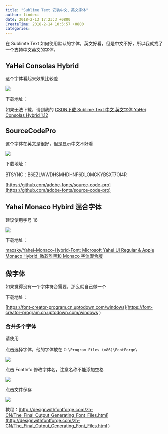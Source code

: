 ```yaml
---
title: "Sublime Text 安装中文、英文字体"
author: lindexi
date: 2018-2-13 17:23:3 +0800
CreateTime: 2018-2-14 10:5:57 +0800
categories: 
---
```


在 Sublimte Text 如何使用默认的字体，英文好看，但是中文不好，所以我就找了一个支持中文英文的字体。

<!--more-->


<!-- csdn -->

## YaHei Consolas Hybrid

这个字体看起来效果比较差

![](http://7xqpl8.com1.z0.glb.clouddn.com/34fdad35-5dfe-a75b-2b4b-8c5e313038e2%2F201812091421.jpg)

下载地址：

如果无法下载，请到我的 [CSDN下载 Sublime Text 中文 英文字体 YaHei Consolas Hybrid 1.12](http://download.csdn.net/download/lindexi_gd/10215113 )

## SourceCodePro

这个字体在英文是很好，但是显示中文不好看

![](http://7xqpl8.com1.z0.glb.clouddn.com/AwCCAwMAItoFAMV%2BBQA28wYAAQAEAK4%2BAQBmQwIAaOgJAOjZ%2F201732412392.jpg)

下载地址：

BTSYNC：B6EZLWWDHSMHDHNF6DLOMGKYBSXT7OI4R

[https://github.com/adobe-fonts/source-code-pro](https://github.com/adobe-fonts/source-code-pro)

## Yahei Monaco Hybird 混合字体

建议使用字号 16 

![](http://7xqpl8.com1.z0.glb.clouddn.com/34fdad35-5dfe-a75b-2b4b-8c5e313038e2%2F201812095947.jpg)

下载地址：

[maxsky/Yahei-Monaco-Hybrid-Font: Microsoft Yahei UI Regular & Apple Monaco Hybrid. 微软雅黑和 Monaco 字体混合版](https://github.com/maxsky/Yahei-Monaco-Hybrid-Font )

## 做字体

如果觉得没有一个字体符合需要，那么就自己做一个

下载地址：

[https://font-creator-program.cn.uptodown.com/windows](https://font-creator-program.cn.uptodown.com/windows )

### 合并多个字体

请使用

点击选择字体，他的字体放在  `C:\Program Files (x86)\FontForge\`

![](http://7xqpl8.com1.z0.glb.clouddn.com/34fdad35-5dfe-a75b-2b4b-8c5e313038e2%2F201812093732.jpg)

点击 FontInfo 修改字体名，注意名称不能添加空格

![](http://7xqpl8.com1.z0.glb.clouddn.com/34fdad35-5dfe-a75b-2b4b-8c5e313038e2%2F201812094548.jpg)

点击文件保存

![](http://7xqpl8.com1.z0.glb.clouddn.com/34fdad35-5dfe-a75b-2b4b-8c5e313038e2%2F201812093945.jpg)

教程：[http://designwithfontforge.com/zh-CN/The_Final_Output_Generating_Font_Files.html](http://designwithfontforge.com/zh-CN/The_Final_Output_Generating_Font_Files.html )

